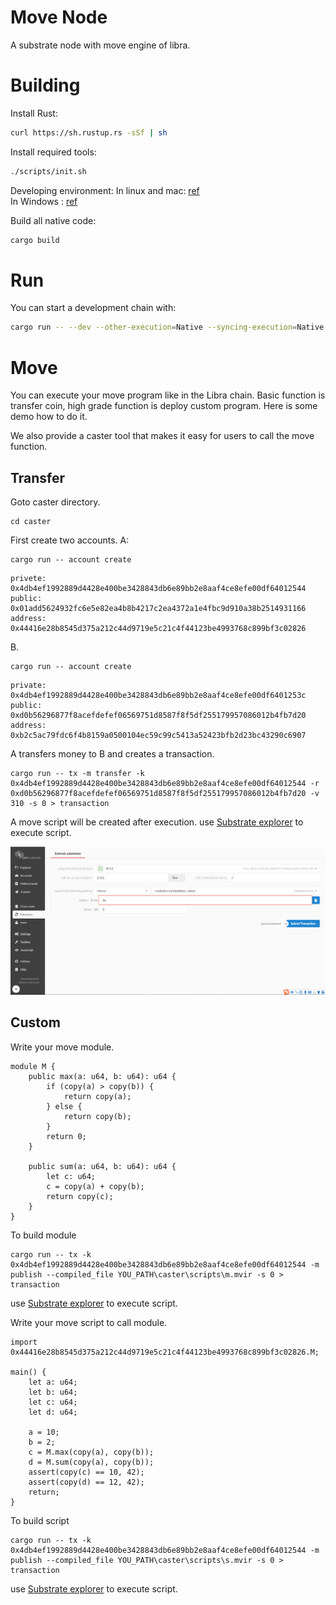 # Move Node

A substrate node with move engine of libra.

# Building

Install Rust:

```bash
curl https://sh.rustup.rs -sSf | sh
```

Install required tools:

```bash
./scripts/init.sh
```

Developing environment:
In linux and mac: [ref](https://github.com/laddernetwork/substrate#611-linux-and-mac)  
In Windows : [ref](https://github.com/laddernetwork/substrate#612-windows)

Build all native code:

```bash
cargo build
```

# Run

You can start a development chain with:

```bash
cargo run -- --dev --other-execution=Native --syncing-execution=Native --block-construction-execution=Native --importing-execution=Native
```

# Move

You can execute your move program like in the Libra chain. Basic function is transfer coin, high grade function is deploy 
custom program. Here is some demo how to do it.

We also provide a caster tool that makes it easy for users to call the move function.

## Transfer

Goto caster directory.
```
cd caster
```

First create two accounts.
A:
```
cargo run -- account create
```

```
privete: 0x4db4ef1992889d4428e400be3428843db6e89bb2e8aaf4ce8efe00df64012544
public: 0x01add5624932fc6e5e82ea4b8b4217c2ea4372a1e4fbc9d910a38b2514931166
address: 0x44416e28b8545d375a212c44d9719e5c21c4f44123be4993768c899bf3c02826
```

B.
```
cargo run -- account create
```

```
private: 0x4db4ef1992889d4428e400be3428843db6e89bb2e8aaf4ce8efe00df6401253c
public: 0xd0b56296877f8acefdefef06569751d8587f8f5df255179957086012b4fb7d20
address: 0xb2c5ac79fdc6f4b8159a0500104ec59c99c5413a52423bfb2d23bc43290c6907
```

A transfers money to B and creates a transaction.
```
cargo run -- tx -m transfer -k 0x4db4ef1992889d4428e400be3428843db6e89bb2e8aaf4ce8efe00df64012544 -r 0xd0b56296877f8acefdefef06569751d8587f8f5df255179957086012b4fb7d20 -v 310 -s 0 > transaction
```
A move script will be created after execution. use [Substrate explorer](http://39.100.63.66:8096/#/explorer) to execute script.

![Create Account](./res/create_account.png)

## Custom

Write your move module.
```
module M {
	public max(a: u64, b: u64): u64 {
		if (copy(a) > copy(b)) {
			return copy(a);
		} else {
			return copy(b);
		}
		return 0;
	}

	public sum(a: u64, b: u64): u64 {
		let c: u64;
		c = copy(a) + copy(b);
		return copy(c);
	}
}
```

To build module
```
cargo run -- tx -k 0x4db4ef1992889d4428e400be3428843db6e89bb2e8aaf4ce8efe00df64012544 -m publish --compiled_file YOU_PATH\caster\scripts\m.mvir -s 0 > transaction
```
use [Substrate explorer](http://39.100.63.66:8096/#/explorer) to execute script.

Write your move script to call module.
```
import 0x44416e28b8545d375a212c44d9719e5c21c4f44123be4993768c899bf3c02826.M;

main() {
	let a: u64;
	let b: u64;
	let c: u64;
	let d: u64;

	a = 10;
	b = 2;
	c = M.max(copy(a), copy(b));
	d = M.sum(copy(a), copy(b));
	assert(copy(c) == 10, 42);
	assert(copy(d) == 12, 42);
	return;
}
```

To build script
```
cargo run -- tx -k 0x4db4ef1992889d4428e400be3428843db6e89bb2e8aaf4ce8efe00df64012544 -m publish --compiled_file YOU_PATH\caster\scripts\s.mvir -s 0 > transaction
```

use [Substrate explorer](http://39.100.63.66:8096/#/explorer) to execute script.